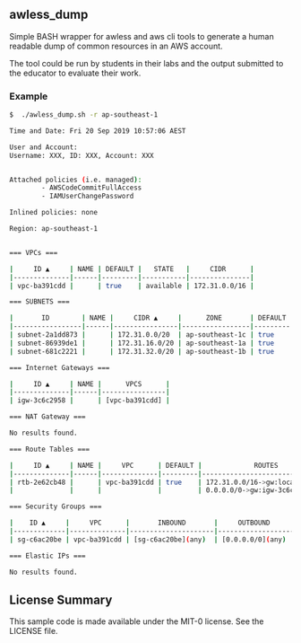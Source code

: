 ## awless_dump

Simple BASH wrapper for awless and aws cli tools to generate a human readable dump of common resources in an AWS account.

The tool could be run by students in their labs and the output submitted to the educator to evaluate their work.

### Example

```bash
$  ./awless_dump.sh -r ap-southeast-1

Time and Date: Fri 20 Sep 2019 10:57:06 AEST

User and Account:
Username: XXX, ID: XXX, Account: XXX


Attached policies (i.e. managed):
        - AWSCodeCommitFullAccess
        - IAMUserChangePassword

Inlined policies: none

Region: ap-southeast-1


=== VPCs ===

|     ID ▲     | NAME | DEFAULT |   STATE   |     CIDR      |
|--------------|------|---------|-----------|---------------|
| vpc-ba391cdd |      | true    | available | 172.31.0.0/16 |

=== SUBNETS ===

|       ID        | NAME |     CIDR ▲     |      ZONE       | DEFAULT |     VPC      | PUBLIC |   STATE   |
|-----------------|------|----------------|-----------------|---------|--------------|--------|-----------|
| subnet-2a1dd873 |      | 172.31.0.0/20  | ap-southeast-1c | true    | vpc-ba391cdd | true   | available |
| subnet-86939de1 |      | 172.31.16.0/20 | ap-southeast-1a | true    | vpc-ba391cdd | true   | available |
| subnet-681c2221 |      | 172.31.32.0/20 | ap-southeast-1b | true    | vpc-ba391cdd | true   | available |

=== Internet Gateways ===

|     ID ▲     | NAME |      VPCS      |
|--------------|------|----------------|
| igw-3c6c2958 |      | [vpc-ba391cdd] |

=== NAT Gateway ===

No results found.

=== Route Tables ===

|     ID ▲     | NAME |     VPC      | DEFAULT |             ROUTES             |    ASSOCIATIONS    |
|--------------|------|--------------|---------|--------------------------------|--------------------|
| rtb-2e62cb48 |      | vpc-ba391cdd | true    | 172.31.0.0/16->gw:local        | rtbassoc-2f74ac56: |
|              |      |              |         | 0.0.0.0/0->gw:igw-3c6c2958     |                    |

=== Security Groups ===

|    ID ▲     |     VPC      |       INBOUND       |     OUTBOUND      |  NAME   |        DESCRIPTION         |
|-------------|--------------|---------------------|-------------------|---------|----------------------------|
| sg-c6ac20be | vpc-ba391cdd | [sg-c6ac20be](any)  | [0.0.0.0/0](any)  | default | default VPC security group |

=== Elastic IPs ===

No results found.
```

## License Summary

This sample code is made available under the MIT-0 license. See the LICENSE file.
